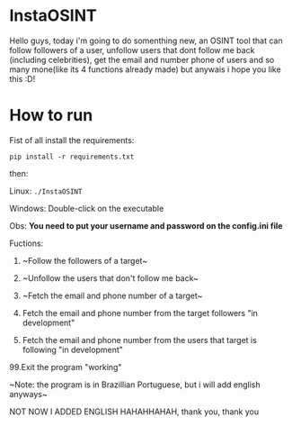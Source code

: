 # InstaOSINT

Hello guys, today i'm going to do somenthing new, an OSINT tool that can follow followers of a user, unfollow users that dont follow me back (including celebrities),
get the email and number phone of users and so many mone(like its 4 functions already made) but anywais i hope you like this :D!

# How to run

Fist of all install the requirements:

```pip install -r requirements.txt ```

then:

Linux: ```./InstaOSINT```

Windows: Double-click on the executable

Obs: **You need to put your username and password on the config.ini file**

Fuctions:

1. ~Follow the followers of a target~

2. ~Unfollow the users that don't follow me back~

3. ~Fetch the email and phone number of a target~

4. Fetch the email and phone number from the target followers "in development"

5. Fetch the email and phone number from the users that target is following "in development"

99.Exit the program "working"

~Note: the program is in Brazillian Portuguese, but i will add english anyways~

NOT NOW I ADDED ENGLISH HAHAHHAHAH, thank you, thank you
